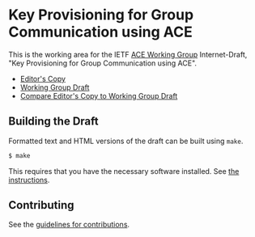 # Key Provisioning for Group Communication using ACE

This is the working area for the IETF [ACE Working Group](https://datatracker.ietf.org/wg/ace/documents/) Internet-Draft, "Key Provisioning for Group Communication using ACE".

* [Editor's Copy](https://ace-wg.github.io/ace-key-groupcomm/#go.draft-ietf-ace-key-groupcomm.html)
* [Working Group Draft](https://tools.ietf.org/html/draft-ietf-ace-key-groupcomm)
* [Compare Editor's Copy to Working Group Draft](https://ace-wg.github.io/ace-key-groupcomm/#go.draft-ietf-ace-key-groupcomm.diff)

## Building the Draft

Formatted text and HTML versions of the draft can be built using `make`.

```sh
$ make
```

This requires that you have the necessary software installed.  See
[the instructions](https://github.com/martinthomson/i-d-template/blob/master/doc/SETUP.md).


## Contributing

See the
[guidelines for contributions](https://github.com/ace-wg/ace-key-groupcomm/blob/master/CONTRIBUTING.md).
